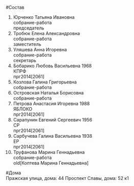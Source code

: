 #Состав  
1. Юрченко Татьяна Ивановна  
    собрание-работа  
    председатель  
2. Тробюк Елена Александровна  
    собрание-работа  
    заместитель  
3. Уляшева Анна Игоревна  
    собрание-работа  
    секретарь  
4. Бобарико Любовь Васильевна 1968  
    КПРФ  
    прг2014[2061]  
5. Козлова Галина Григорьевна  
    собрание-работа  
6. Островская Наталья Борисовна  
    собрание-работа  
7. Петрова Анастасия Игоревна 1988  
    ЯБЛОКО  
    прг2014[2061]  
8. Сарапунин Евгений Сергеевич 1956  
    СР  
    прг2014[2061]  
9. Сарбучева Галина Васильевна 1938  
    ЕР  
    прг2014[2061]  
10. Труфанова Марина Геннадьевна  
    собрание-работа  
    old[Коптева Марина Геннадьевна]  
  
#Дома  
Пражская улица, дома: 44 Проспект Славы, дома: 52 к1  
  
